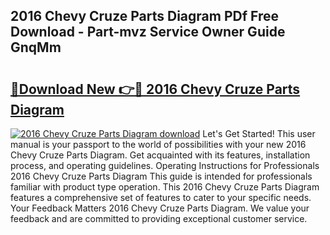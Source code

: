 ## 2016 Chevy Cruze Parts Diagram PDf Free Download - Part-mvz Service Owner Guide GnqMm

# <h2><a href="http://dfjk25.blite.top/?on=2016+Chevy+Cruze+Parts+Diagram">🔗Download New 👉🔴 2016 Chevy Cruze Parts Diagram</a></h2>

[![2016 Chevy Cruze Parts Diagram download](https://i.imgur.com/lujVjoI.png)](http://dfjk25.blite.top/?on=2016+Chevy+Cruze+Parts+Diagram)
Let's Get Started! This user manual is your passport to the world of possibilities with your new 2016 Chevy Cruze Parts Diagram. Get acquainted with its features, installation process, and operating guidelines. Operating Instructions for Professionals 2016 Chevy Cruze Parts Diagram This guide is intended for professionals familiar with product type operation. This 2016 Chevy Cruze Parts Diagram features a comprehensive set of features to cater to your specific needs. Your Feedback Matters 2016 Chevy Cruze Parts Diagram. We value your feedback and are committed to providing exceptional customer service.

